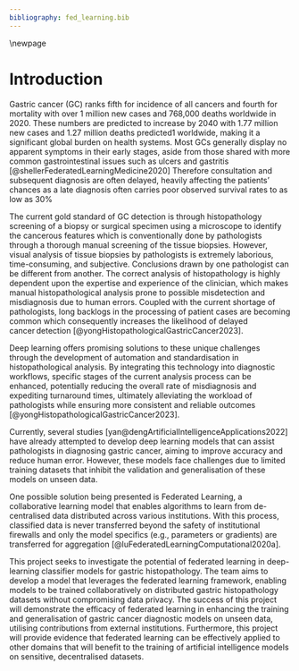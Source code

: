 ```yaml
---
bibliography: fed_learning.bib
---
```


\newpage

# Introduction 

Gastric cancer (GC) ranks fifth for incidence of all cancers and fourth for mortality with over 1 million new cases and 768,000 deaths worldwide in 2020. These numbers are predicted to increase by 2040 with 1.77 million new cases and 1.27 million deaths predicted1 worldwide, making it a significant global burden on health systems. Most GCs generally display no apparent symptoms in their early stages, aside from those shared with more common gastrointestinal issues such as ulcers and gastritis [@shellerFederatedLearningMedicine2020] Therefore consultation and subsequent diagnosis are often delayed, heavily affecting the patients’ chances as a late diagnosis often carries poor observed survival rates to as low as 30%  

The current gold standard of GC detection is through histopathology screening of a biopsy or surgical specimen using a microscope to identify the cancerous features which is conventionally done by pathologists through a thorough manual screening of the tissue biopsies. However, visual analysis of tissue biopsies by pathologists is extremely laborious, time-consuming, and subjective. Conclusions drawn by one pathologist can be different from another. The correct analysis of histopathology is highly dependent upon the expertise and experience of the clinician, which makes manual histopathological analysis prone to possible misdetection and misdiagnosis due to human errors. Coupled with the current shortage of pathologists, long backlogs in the processing of patient cases are becoming common which consequently increases the likelihood of delayed cancer detection [@yongHistopathologicalGastricCancer2023]. 

Deep learning offers promising solutions to these unique challenges through the development of automation and standardisation in histopathological analysis. By integrating this technology into diagnostic workflows, specific stages of the current analysis process can be enhanced, potentially reducing the overall rate of misdiagnosis and expediting turnaround times, ultimately alleviating the workload of pathologists while ensuring more consistent and reliable outcomes [@yongHistopathologicalGastricCancer2023].

Currently, several studies [yan@dengArtificialIntelligenceApplications2022] have already attempted to develop deep learning models that can assist pathologists in diagnosing gastric cancer, aiming to improve accuracy and reduce human error. However, these models face challenges due to limited training datasets that inhibit the validation and generalisation of these models on unseen data.  

One possible solution being presented is Federated Learning, a collaborative learning model that enables algorithms to learn from de-centralised data distributed across various institutions. With this process, classified data is never transferred beyond the safety of institutional firewalls and only the model specifics (e.g., parameters or gradients) are transferred for aggregation [@luFederatedLearningComputational2020a].  

This project seeks to investigate the potential of federated learning in deep-learning classifier models for gastric histopathology. The team aims to develop a model that leverages the federated learning framework, enabling models to be trained collaboratively on distributed gastric histopathology datasets without compromising data privacy. The success of this project will demonstrate the efficacy of federated learning in enhancing the training and generalisation of gastric cancer diagnostic models on unseen data, utilising contributions from external institutions. Furthermore, this project will provide evidence that federated learning can be effectively applied to other domains that will benefit to the training of artificial intelligence models on sensitive, decentralised datasets. 